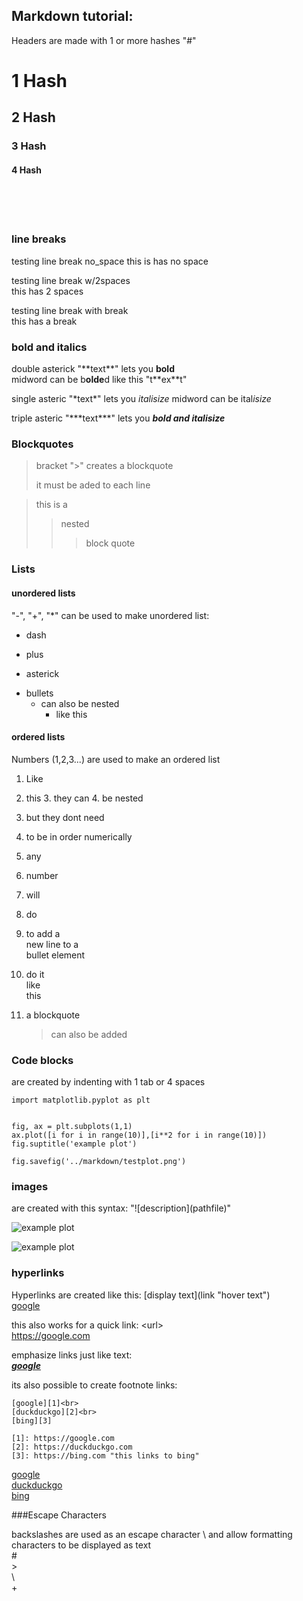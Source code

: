 

## Markdown tutorial:

Headers are made with 1 or more hashes "#"<br>
# 1 Hash
## 2 Hash
### 3 Hash
#### 4 Hash 
<br><br><br>

### line breaks
testing line break no_space
this is has no space

testing line break w/2spaces  
this has 2 spaces 

testing line break with break <br>
this has a break 

### bold and italics
double asterick "\*\*text\*\*" lets you **bold**<br>
midword can be b**olde**d like this "t\*\*ex\*\*t" 

single asteric "\*text\*" lets you *italisize*
midword can be ital*isize*

triple asteric "\*\*\*text\*\*\*" lets you ***bold and italisize***

### Blockquotes
> bracket "\>" creates a blockquote
>
> it must be aded to each line

> this is a
>> nested <br>
>>>block quote

### Lists 

#### unordered lists
"\-", "+", "*" can be used to make unordered list:<br>
- dash
+ plus 
* asterick
- bullets 
    - can also be nested
        - like this 

#### ordered lists
Numbers (1,2,3...) are used to make an ordered list 
1. Like
2. this
    3. they can
        4. be nested
3. but they dont need
4. to be in order numerically
1. any 
1. number 
1. will
1. do


1. to add a<br>
    new line to a<br>
    bullet element
2. do it<br>
    like<br>
    this

3. a blockquote
    > can also be added


### Code blocks
are created by indenting with 1 tab or 4 spaces

    import matplotlib.pyplot as plt


    fig, ax = plt.subplots(1,1)
    ax.plot([i for i in range(10)],[i**2 for i in range(10)])
    fig.suptitle('example plot')

    fig.savefig('../markdown/testplot.png')


### images

are created with this syntax: "\!\[description](pathfile)"

![example plot](https://drive.google.com/file/d/1fjrSUwM4D04bYxAB7iuCtgSs62DrZXw3/view?usp=sharing "example")

<img class="right" src="https://drive.google.com/file/d/1fjrSUwM4D04bYxAB7iuCtgSs62DrZXw3/view?usp=sharing" alt="example plot">


### hyperlinks

Hyperlinks are created like this: \[display text](link "hover text")<br>
[google](https://google.com "This links to google")

this also works for a quick link: \<url><br>
<https://google.com>

emphasize links just like text:<br>
***[google](https://google.com)***


its also possible to create footnote links:<br>

    [google][1]<br>
    [duckduckgo][2]<br>
    [bing][3]
    
    [1]: https://google.com
    [2]: https://duckduckgo.com
    [3]: https://bing.com "this links to bing"

[google][1]<br>
[duckduckgo][2]<br>
[bing][3]

[1]: https://google.com
[2]: https://duckduckgo.com
[3]: https://bing.com "this links to bing"


###Escape Characters

backslashes are used as an escape character \\ 
and allow formatting characters to be displayed as text<br>
\#<br>
\><br>
\\<br>
\+<br>


